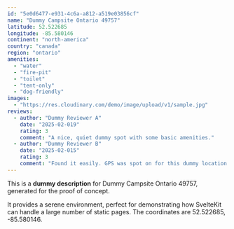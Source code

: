 ```yaml
---
id: "5e0d6477-e931-4c6a-a812-a519e03856cf"
name: "Dummy Campsite Ontario 49757"
latitude: 52.522685
longitude: -85.580146
continent: "north-america"
country: "canada"
region: "ontario"
amenities:
  - "water"
  - "fire-pit"
  - "toilet"
  - "tent-only"
  - "dog-friendly"
images:
  - "https://res.cloudinary.com/demo/image/upload/v1/sample.jpg"
reviews:
  - author: "Dummy Reviewer A"
    date: "2025-02-019"
    rating: 3
    comment: "A nice, quiet dummy spot with some basic amenities."
  - author: "Dummy Reviewer B"
    date: "2025-02-015"
    rating: 3
    comment: "Found it easily. GPS was spot on for this dummy location."
---
```


This is a **dummy description** for Dummy Campsite Ontario 49757, generated for the proof of concept.

It provides a serene environment, perfect for demonstrating how SvelteKit can handle a large number of static pages. The coordinates are 52.522685, -85.580146.
